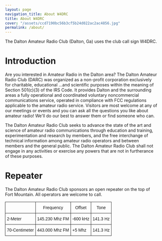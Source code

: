 ```yaml
---
layout: page
navigation_title: About W4DRC
title: About W4DRC
cover: "/assets/ccd7190bc56b3cf5b24d022ac2ac4856.jpg"
permalink: /about/
---
```


The Dalton Amateur Radio Club (Dalton, Ga) uses the club call sign W4DRC.

# Introduction

 Are you interested in Amateur Radio in the Dalton area? The Dalton Amateur Radio Club (DARC) was organized as a non-profit corporation exclusively for charitable, educational ...and scientific purposes within the meaning of Section 501(c)(3) of the IRS Code. It provides Dalton and the surrounding areas a fully operational and coordinated voluntary noncommercial communications service, operated in compliance with FCC regulations applicable to the amateur radio service. Visitors are most welcome at any of our meetings or events and you can ask all the questions you like about amateur radio! We'll do our best to answer them or find someone who can.

 The Dalton Amateur Radio Club seeks to advance the state of the art and science of amateur radio communications through education and training, experimentation and research by members, and the free interchange of technical information among amateur radio operators and between members and the general public. The Dalton Amateur Radio Club shall not engage in any activities or exercise any powers that are not in furtherance of these purposes.
 
# Repeater

The Dalton Amateur Radio Club sponsors an open repeater on the top of Fort Mountain. All operators are welcome to call.

<style type="text/css">
.tg  {border-collapse:collapse;border-spacing:0;}
.tg td{font-family:Arial, sans-serif;font-size:14px;padding:10px 5px;border-style:solid;border-width:1px;overflow:hidden;word-break:normal;}
.tg th{font-family:Arial, sans-serif;font-size:14px;font-weight:normal;padding:10px 5px;border-style:solid;border-width:1px;overflow:hidden;word-break:normal;}
.tg .tg-yw4l{vertical-align:top}
</style>
<table class="tg">
  <tr>
    <th class="tg-031e"></th>
    <th class="tg-031e">Frequency</th>
    <th class="tg-031e">Offset</th>
    <th class="tg-yw4l">Tone</th>
  </tr>
  <tr>
    <td class="tg-031e">2-Meter</td>
    <td class="tg-031e">145.230 Mhz FM</td>
    <td class="tg-031e">-600 kHz</td>
    <td class="tg-yw4l">141.3 Hz</td>
  </tr>
  <tr>
    <td class="tg-031e">70-Centimeter</td>
    <td class="tg-031e">443.000 Mhz FM</td>
    <td class="tg-031e">+5 Mhz</td>
    <td class="tg-yw4l">141.3 Hz</td>
  </tr>
</table>